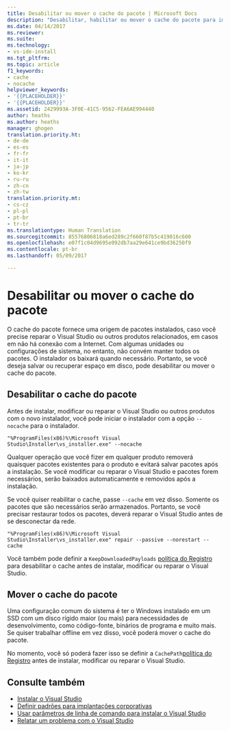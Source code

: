 ```yaml
---
title: Desabilitar ou mover o cache do pacote | Microsoft Docs
description: "Desabilitar, habilitar ou mover o cache do pacote para implantações do Visual Studio."
ms.date: 04/14/2017
ms.reviewer: 
ms.suite: 
ms.technology:
- vs-ide-install
ms.tgt_pltfrm: 
ms.topic: article
f1_keywords:
- cache
- nocache
helpviewer_keywords:
- '{{PLACEHOLDER}}'
- '{{PLACEHOLDER}}'
ms.assetid: 2429993A-3F0E-41C5-9562-FEA6AE994440
author: heaths
ms.author: heaths
manager: ghogen
translation.priority.ht:
- de-de
- es-es
- fr-fr
- it-it
- ja-jp
- ko-kr
- ru-ru
- zh-cn
- zh-tw
translation.priority.mt:
- cs-cz
- pl-pl
- pt-br
- tr-tr
ms.translationtype: Human Translation
ms.sourcegitcommit: 85576806818a6ed289c2f660f87b5c419016c600
ms.openlocfilehash: e07f1c04d9695e092db7aa29e641ce9bd36250f9
ms.contentlocale: pt-br
ms.lasthandoff: 05/09/2017

---
```

# <a name="disable-or-move-the-package-cache"></a>Desabilitar ou mover o cache do pacote

O cache do pacote fornece uma origem de pacotes instalados, caso você precise reparar o Visual Studio ou outros produtos relacionados, em casos em não há conexão com a Internet. Com algumas unidades ou configurações de sistema, no entanto, não convém manter todos os pacotes.
O instalador os baixará quando necessário. Portanto, se você deseja salvar ou recuperar espaço em disco, pode desabilitar ou mover o cache do pacote.

## <a name="disable-the-package-cache"></a>Desabilitar o cache do pacote

Antes de instalar, modificar ou reparar o Visual Studio ou outros produtos com o novo instalador, você pode iniciar o instalador com a opção `--nocache` para o instalador.

```
"%ProgramFiles(x86)%\Microsoft Visual Studio\Installer\vs_installer.exe" --nocache
```

Qualquer operação que você fizer em qualquer produto removerá quaisquer pacotes existentes para o produto e evitará salvar pacotes após a instalação. Se você modificar ou reparar o Visual Studio e pacotes forem necessários, serão baixados automaticamente e removidos após a instalação.

Se você quiser reabilitar o cache, passe `--cache` em vez disso. Somente os pacotes que são necessários serão armazenados. Portanto, se você precisar restaurar todos os pacotes, deverá reparar o Visual Studio antes de se desconectar da rede.

```
"%ProgramFiles(x86)%\Microsoft Visual Studio\Installer\vs_installer.exe" repair --passive --norestart --cache
```

Você também pode definir a `KeepDownloadedPayloads` [política do Registro](set-defaults-for-enterprise-deployments.md) para desabilitar o cache antes de instalar, modificar ou reparar o Visual Studio.

## <a name="move-the-package-cache"></a>Mover o cache do pacote

Uma configuração comum do sistema é ter o Windows instalado em um SSD com um disco rígido maior (ou mais) para necessidades de desenvolvimento, como código-fonte, binários de programa e muito mais. Se quiser trabalhar offline em vez disso, você poderá mover o cache do pacote.

No momento, você só poderá fazer isso se definir a `CachePath`[política do Registro](set-defaults-for-enterprise-deployments.md) antes de instalar, modificar ou reparar o Visual Studio.

## <a name="see-also"></a>Consulte também

 * [Instalar o Visual Studio](install-visual-studio.md)
 * [Definir padrões para implantações corporativas](set-defaults-for-enterprise-deployments.md)
 * [Usar parâmetros de linha de comando para instalar o Visual Studio](use-command-line-parameters-to-install-visual-studio.md)
 * [Relatar um problema com o Visual Studio](../ide/how-to-report-a-problem-with-visual-studio-2017.md)

